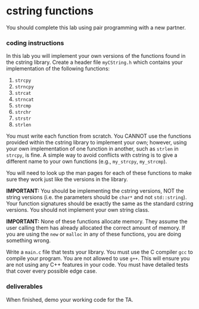 # cstring functions

You should complete this lab using pair programming with a new partner.

### coding instructions

In this lab you will implement your own versions of the functions found in the cstring library.  Create a header file `myCString.h` which contains your implementation of the following functions: 

1. `strcpy`
1. `strncpy`
2. `strcat`
2. `strncat`
3. `strcmp`
4. `strchr`
5. `strstr`
6. `strlen`

You must write each function from scratch.  You CANNOT use the functions provided within the cstring library to implement your own; however, using your own implementation of one function in another, such as `strlen` in `strcpy`, is fine.   A simple way to avoid conflicts with cstring is to give a different name to your own functions (e.g., `my_strcpy`, `my_strcmp`).

You will need to look up the man pages for each of these functions to make sure they work just like the versions in the library.  

**IMPORTANT:** You should be implementing the cstring versions, NOT the string versions (i.e. the parameters should be `char*` and not `std::string`).  Your function signatures should be exactly the same as the standard cstring versions.  You should not implement your own string class.

**IMPORTANT:** None of these functions allocate memory.  They assume the user calling them has already allocated the correct amount of memory.  If you are using the `new` or `malloc` in any of these functions, you are doing something wrong.

Write a `main.c` file that tests your library.  You must use the C compiler `gcc` to compile your program.  You are not allowed to use `g++`.  This will ensure you are not using any C++ features in your code. You must have detailed tests that cover every possible edge case.

### deliverables

When finished, demo your working code for the TA.  
